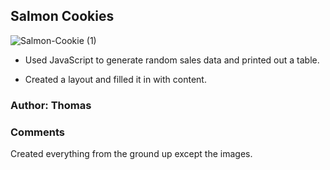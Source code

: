 ## Salmon Cookies
![Salmon-Cookie (1)](https://github.com/Rapib/cookie-stand/assets/120158188/1c2cb17c-f18d-44fd-baf1-5127aac3befb)

- Used JavaScript to generate random sales data and printed out a table.

- Created a layout and filled it in with content.

### Author: Thomas

### Comments

Created everything from the ground up except the images.
